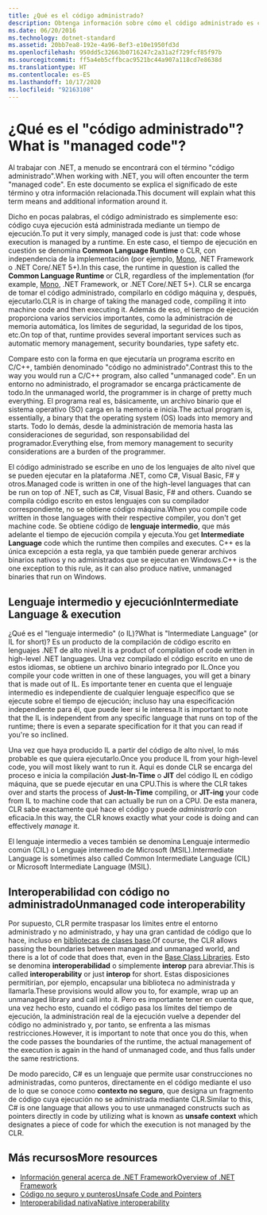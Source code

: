 ```yaml
---
title: ¿Qué es el código administrado?
description: Obtenga información sobre cómo el código administrado es código cuya ejecución la administra un tiempo de ejecución, Common Language Runtime (CLR).
ms.date: 06/20/2016
ms.technology: dotnet-standard
ms.assetid: 20bb7ea8-192e-4a96-8ef3-e10e1950fd3d
ms.openlocfilehash: 950dd5c32663b0716247c2a31a2f729fcf85f97b
ms.sourcegitcommit: ff5a4eb5cffbcac9521bc44a907a118cd7e8638d
ms.translationtype: HT
ms.contentlocale: es-ES
ms.lasthandoff: 10/17/2020
ms.locfileid: "92163108"
---
```

# <a name="what-is-managed-code"></a><span data-ttu-id="aa253-103">¿Qué es el "código administrado"?</span><span class="sxs-lookup"><span data-stu-id="aa253-103">What is "managed code"?</span></span>

<span data-ttu-id="aa253-104">Al trabajar con .NET, a menudo se encontrará con el término "código administrado".</span><span class="sxs-lookup"><span data-stu-id="aa253-104">When working with .NET, you will often encounter the term "managed code".</span></span> <span data-ttu-id="aa253-105">En este documento se explica el significado de este término y otra información relacionada.</span><span class="sxs-lookup"><span data-stu-id="aa253-105">This document will explain what this term means and additional information around it.</span></span>

<span data-ttu-id="aa253-106">Dicho en pocas palabras, el código administrado es simplemente eso: código cuya ejecución está administrada mediante un tiempo de ejecución.</span><span class="sxs-lookup"><span data-stu-id="aa253-106">To put it very simply, managed code is just that: code whose execution is managed by a runtime.</span></span> <span data-ttu-id="aa253-107">En este caso, el tiempo de ejecución en cuestión se denomina **Common Language Runtime** o CLR, con independencia de la implementación (por ejemplo, [Mono](https://www.mono-project.com/), .NET Framework o .NET Core/.NET 5+).</span><span class="sxs-lookup"><span data-stu-id="aa253-107">In this case, the runtime in question is called the **Common Language Runtime** or CLR, regardless of the implementation (for example, [Mono](https://www.mono-project.com/), .NET Framework, or .NET Core/.NET 5+).</span></span> <span data-ttu-id="aa253-108">CLR se encarga de tomar el código administrado, compilarlo en código máquina y, después, ejecutarlo.</span><span class="sxs-lookup"><span data-stu-id="aa253-108">CLR is in charge of taking the managed code, compiling it into machine code and then executing it.</span></span> <span data-ttu-id="aa253-109">Además de eso, el tiempo de ejecución proporciona varios servicios importantes, como la administración de memoria automática, los límites de seguridad, la seguridad de los tipos, etc.</span><span class="sxs-lookup"><span data-stu-id="aa253-109">On top of that, runtime provides several important services such as automatic memory management, security boundaries, type safety etc.</span></span>

<span data-ttu-id="aa253-110">Compare esto con la forma en que ejecutaría un programa escrito en C/C++, también denominado "código no administrado".</span><span class="sxs-lookup"><span data-stu-id="aa253-110">Contrast this to the way you would run a C/C++ program, also called "unmanaged code".</span></span> <span data-ttu-id="aa253-111">En un entorno no administrado, el programador se encarga prácticamente de todo.</span><span class="sxs-lookup"><span data-stu-id="aa253-111">In the unmanaged world, the programmer is in charge of pretty much everything.</span></span> <span data-ttu-id="aa253-112">El programa real es, básicamente, un archivo binario que el sistema operativo (SO) carga en la memoria e inicia.</span><span class="sxs-lookup"><span data-stu-id="aa253-112">The actual program is, essentially, a binary that the operating system (OS) loads into memory and starts.</span></span> <span data-ttu-id="aa253-113">Todo lo demás, desde la administración de memoria hasta las consideraciones de seguridad, son responsabilidad del programador.</span><span class="sxs-lookup"><span data-stu-id="aa253-113">Everything else, from memory management to security considerations are a burden of the programmer.</span></span>

<span data-ttu-id="aa253-114">El código administrado se escribe en uno de los lenguajes de alto nivel que se pueden ejecutar en la plataforma .NET, como C#, Visual Basic, F# y otros.</span><span class="sxs-lookup"><span data-stu-id="aa253-114">Managed code is written in one of the high-level languages that can be run on top of .NET, such as C#, Visual Basic, F# and others.</span></span> <span data-ttu-id="aa253-115">Cuando se compila código escrito en estos lenguajes con su compilador correspondiente, no se obtiene código máquina.</span><span class="sxs-lookup"><span data-stu-id="aa253-115">When you compile code written in those languages with their respective compiler, you don't get machine code.</span></span> <span data-ttu-id="aa253-116">Se obtiene código de **lenguaje intermedio**, que más adelante el tiempo de ejecución compila y ejecuta.</span><span class="sxs-lookup"><span data-stu-id="aa253-116">You get **Intermediate Language** code which the runtime then compiles and executes.</span></span> <span data-ttu-id="aa253-117">C++ es la única excepción a esta regla, ya que también puede generar archivos binarios nativos y no administrados que se ejecutan en Windows.</span><span class="sxs-lookup"><span data-stu-id="aa253-117">C++ is the one exception to this rule, as it can also produce native, unmanaged binaries that run on Windows.</span></span>

## <a name="intermediate-language--execution"></a><span data-ttu-id="aa253-118">Lenguaje intermedio y ejecución</span><span class="sxs-lookup"><span data-stu-id="aa253-118">Intermediate Language & execution</span></span>

<span data-ttu-id="aa253-119">¿Qué es el "lenguaje intermedio" (o IL)?</span><span class="sxs-lookup"><span data-stu-id="aa253-119">What is "Intermediate Language" (or IL for short)?</span></span> <span data-ttu-id="aa253-120">Es un producto de la compilación de código escrito en lenguajes .NET de alto nivel.</span><span class="sxs-lookup"><span data-stu-id="aa253-120">It is a product of compilation of code written in high-level .NET languages.</span></span> <span data-ttu-id="aa253-121">Una vez compilado el código escrito en uno de estos idiomas, se obtiene un archivo binario integrado por IL.</span><span class="sxs-lookup"><span data-stu-id="aa253-121">Once you compile your code written in one of these languages, you will get a binary that is made out of IL.</span></span> <span data-ttu-id="aa253-122">Es importante tener en cuenta que el lenguaje intermedio es independiente de cualquier lenguaje específico que se ejecute sobre el tiempo de ejecución; incluso hay una especificación independiente para él, que puede leer si le interesa.</span><span class="sxs-lookup"><span data-stu-id="aa253-122">It is important to note that the IL is independent from any specific language that runs on top of the runtime; there is even a separate specification for it that you can read if you're so inclined.</span></span>

<span data-ttu-id="aa253-123">Una vez que haya producido IL a partir del código de alto nivel, lo más probable es que quiera ejecutarlo.</span><span class="sxs-lookup"><span data-stu-id="aa253-123">Once you produce IL from your high-level code, you will most likely want to run it.</span></span> <span data-ttu-id="aa253-124">Aquí es donde CLR se encarga del proceso e inicia la compilación **Just-In-Time** o **JIT** del código IL en código máquina, que se puede ejecutar en una CPU.</span><span class="sxs-lookup"><span data-stu-id="aa253-124">This is where the CLR takes over and starts the process of **Just-In-Time** compiling, or **JIT-ing** your code from IL to machine code that can actually be run on a CPU.</span></span> <span data-ttu-id="aa253-125">De esta manera, CLR sabe exactamente qué hace el código y puede _administrarlo_ con eficacia.</span><span class="sxs-lookup"><span data-stu-id="aa253-125">In this way, the CLR knows exactly what your code is doing and can effectively _manage_ it.</span></span>

<span data-ttu-id="aa253-126">El lenguaje intermedio a veces también se denomina Lenguaje intermedio común (CIL) o Lenguaje intermedio de Microsoft (MSIL).</span><span class="sxs-lookup"><span data-stu-id="aa253-126">Intermediate Language is sometimes also called Common Intermediate Language (CIL) or Microsoft Intermediate Language (MSIL).</span></span>

## <a name="unmanaged-code-interoperability"></a><span data-ttu-id="aa253-127">Interoperabilidad con código no administrado</span><span class="sxs-lookup"><span data-stu-id="aa253-127">Unmanaged code interoperability</span></span>

<span data-ttu-id="aa253-128">Por supuesto, CLR permite traspasar los límites entre el entorno administrado y no administrado, y hay una gran cantidad de código que lo hace, incluso en [bibliotecas de clases base](framework-libraries.md).</span><span class="sxs-lookup"><span data-stu-id="aa253-128">Of course, the CLR allows passing the boundaries between managed and unmanaged world, and there is a lot of code that does that, even in the [Base Class Libraries](framework-libraries.md).</span></span> <span data-ttu-id="aa253-129">Esto se denomina **interoperabilidad** o simplemente **interop** para abreviar.</span><span class="sxs-lookup"><span data-stu-id="aa253-129">This is called **interoperability** or just **interop** for short.</span></span> <span data-ttu-id="aa253-130">Estas disposiciones permitirían, por ejemplo, encapsular una biblioteca no administrada y llamarla.</span><span class="sxs-lookup"><span data-stu-id="aa253-130">These provisions would allow you to, for example, wrap up an unmanaged library and call into it.</span></span> <span data-ttu-id="aa253-131">Pero es importante tener en cuenta que, una vez hecho esto, cuando el código pasa los límites del tiempo de ejecución, la administración real de la ejecución vuelve a depender del código no administrado y, por tanto, se enfrenta a las mismas restricciones.</span><span class="sxs-lookup"><span data-stu-id="aa253-131">However, it is important to note that once you do this, when the code passes the boundaries of the runtime, the actual management of the execution is again in the hand of unmanaged code, and thus falls under the same restrictions.</span></span>

<span data-ttu-id="aa253-132">De modo parecido, C# es un lenguaje que permite usar construcciones no administradas, como punteros, directamente en el código mediante el uso de lo que se conoce como **contexto no seguro**, que designa un fragmento de código cuya ejecución no se administrada mediante CLR.</span><span class="sxs-lookup"><span data-stu-id="aa253-132">Similar to this, C# is one language that allows you to use unmanaged constructs such as pointers directly in code by utilizing what is known as **unsafe context** which designates a piece of code for which the execution is not managed by the CLR.</span></span>

## <a name="more-resources"></a><span data-ttu-id="aa253-133">Más recursos</span><span class="sxs-lookup"><span data-stu-id="aa253-133">More resources</span></span>

* [<span data-ttu-id="aa253-134">Información general acerca de .NET Framework</span><span class="sxs-lookup"><span data-stu-id="aa253-134">Overview of .NET Framework</span></span>](../framework/get-started/overview.md)
* [<span data-ttu-id="aa253-135">Código no seguro y punteros</span><span class="sxs-lookup"><span data-stu-id="aa253-135">Unsafe Code and Pointers</span></span>](../csharp/programming-guide/unsafe-code-pointers/index.md)
* [<span data-ttu-id="aa253-136">Interoperabilidad nativa</span><span class="sxs-lookup"><span data-stu-id="aa253-136">Native interoperability</span></span>](./native-interop/index.md)
